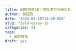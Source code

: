 ```yaml
---
title: 田野随笔18：随叹婆打扫天后庙
author: 黄国政
date: '2024-01-10T12:00:00Z'
slug: field-essay-18
categories: []
tags:
  - 田野随笔
draft: yes
---
```

